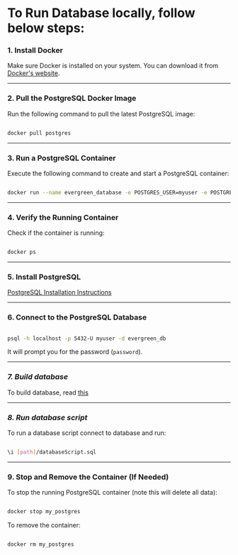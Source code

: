 # To Run Database locally, follow below steps:

  

### **1. Install Docker**

Make sure Docker is installed on your system. You can download it from [Docker's website](https://www.docker.com/get-started).

  

---

  

### **2. Pull the PostgreSQL Docker Image**

Run the following command to pull the latest PostgreSQL image:

  

```sh

docker pull postgres

```

  

---

  

### **3. Run a PostgreSQL Container**

Execute the following command to create and start a PostgreSQL container:

  

```sh

docker run --name evergreen_database -e POSTGRES_USER=myuser -e POSTGRES_PASSWORD=password -e POSTGRES_DB=evergreen_db -p 5432:5432 -d postgres

```

  

---

  

### **4. Verify the Running Container**

Check if the container is running:

  

```sh

docker ps

```

  

---

  

### **5. Install PostgreSQL**

[PostgreSQL Installation Instructions](https://www.postgresql.org/download/)

  

---

  

### **6. Connect to the PostgreSQL Database**

  

```sh

psql -h localhost -p 5432-U myuser -d evergreen_db

```

  

It will prompt you for the password (`password`).

  

---

  

### ***7. Build database***

To build database, read [this](../backend/prisma/README.md)

---

  

### ***8. Run database script***

To run a database script connect to database and run:

```sh

\i [path]/databaseScript.sql

```

  

---

  

### **9. Stop and Remove the Container (If Needed)**

To stop the running PostgreSQL container (note this will delete all data):

  

```sh

docker stop my_postgres

```

  

To remove the container:

  

```sh

docker rm my_postgres

```